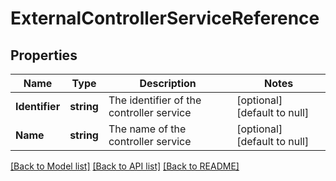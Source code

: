 # ExternalControllerServiceReference

## Properties
Name | Type | Description | Notes
------------ | ------------- | ------------- | -------------
**Identifier** | **string** | The identifier of the controller service | [optional] [default to null]
**Name** | **string** | The name of the controller service | [optional] [default to null]

[[Back to Model list]](../README.md#documentation-for-models) [[Back to API list]](../README.md#documentation-for-api-endpoints) [[Back to README]](../README.md)


